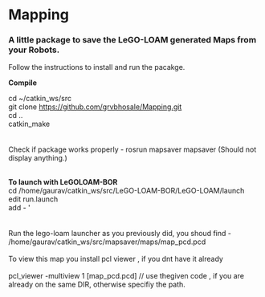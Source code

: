 # Mapping

<h3>A little package to save the LeGO-LOAM generated Maps from your Robots.</h3>

Follow the instructions to install and run the pacakge.<br />

<b>Compile</b><br />

cd ~/catkin_ws/src<br />
git clone https://github.com/grvbhosale/Mapping.git<br />
cd ..<br />
catkin_make<br />
<br /><br />
Check if package works properly - rosrun mapsaver mapsaver (Should not display anything.)<br />
<br />

<b>To launch with LeGOLOAM-BOR</b><br />
cd /home/gaurav/catkin_ws/src/LeGO-LOAM-BOR/LeGO-LOAM/launch <br />
edit run.launch
<br />
add - '<node pkg="mapsaver" type="mapsaver" name="mapsaver"><br />
<br /><br />
Run the lego-loam launcher as you previously did, you shoud find -<br />
/home/gaurav/catkin_ws/src/mapsaver/maps/map_pcd.pcd<br />
<br />
To view this map you install pcl viewer , if you dnt have it already<br />
<br />
pcl_viewer -multiview 1 [map_pcd.pcd] // use thegiven code , if you are already on the same DIR, otherwise specifiy the path. <br />

